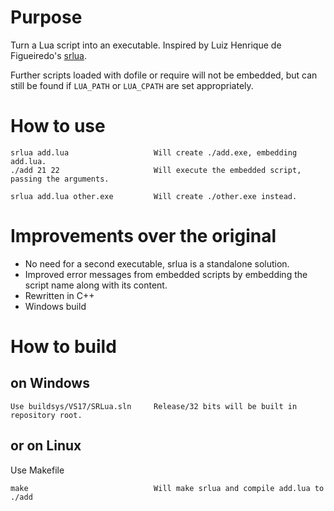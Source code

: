 
# Purpose
Turn a Lua script into an executable.
Inspired by Luiz Henrique de Figueiredo's
    [srlua](https://web.tecgraf.puc-rio.br/~lhf/ftp/lua/index.html).

Further scripts loaded with dofile or require will not be embedded,
but can still be found if `LUA_PATH` or `LUA_CPATH` are set appropriately.

# How to use

    srlua add.lua                   Will create ./add.exe, embedding add.lua.
    ./add 21 22                     Will execute the embedded script, passing the arguments.

    srlua add.lua other.exe         Will create ./other.exe instead.

# Improvements over the original

- No need for a second executable, srlua is a standalone solution.
- Improved error messages from embedded scripts by embedding the script name along with its content.
- Rewritten in C++
- Windows build

# How to build

## on Windows

    Use buildsys/VS17/SRLua.sln     Release/32 bits will be built in repository root.

## or on Linux
Use Makefile

    make                            Will make srlua and compile add.lua to ./add
